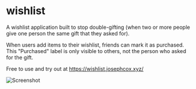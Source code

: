 # wishlist

A wishlist application built to stop double-gifting (when two or more people give one person the same gift that they asked for). 

When users add items to their wishlist, friends can mark it as purchased. This "Purchased" label is only visible to others, not the person who asked for the gift. 

Free to use and try out at https://wishlist.josephcox.xyz/

![Screenshot](https://lh3.googleusercontent.com/u/0/drive-viewer/AJc5JmTe65NtXA1BCsWeb1s9oFVRtJfBeVKJgv6qPLn--JQqMk0LNoYZESb8feONOstEMSaFs_t8PqujhByxyde2qA-3goqZ=w1530-h1558)
